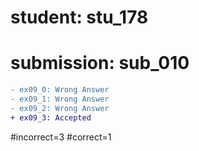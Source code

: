 # student: stu_178
# submission: sub_010

```diff
- ex09_0: Wrong Answer
- ex09_1: Wrong Answer
- ex09_2: Wrong Answer
+ ex09_3: Accepted
```
#incorrect=3
#correct=1
